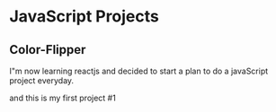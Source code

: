 # JavaScript Projects

## Color-Flipper

I"m now learning reactjs and decided to start a plan to do a javaScript project everyday.

and this is my first project #1
